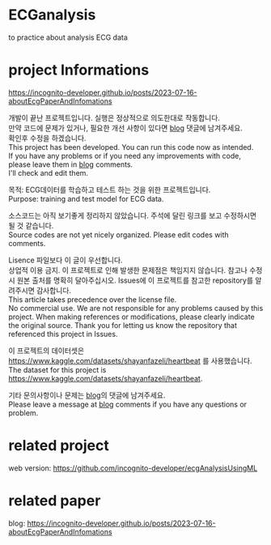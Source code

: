 # ECGanalysis
to practice about analysis ECG data


# project Informations
https://incognito-developer.github.io/posts/2023-07-16-aboutEcgPaperAndInfomations



개발이 끝난 프로젝트입니다. 실행은 정상적으로 의도한대로 작동합니다.</br>만약 코드에 문제가 있거나, 필요한 개선 사항이 있다면 [blog](https://incognito-developer.github.io/posts/2023-07-16-aboutEcgPaperAndInfomations) 댓글에 남겨주세요.</br> 확인후 수정을 하겠습니다.</br>
This project has been developed. You can run this code now as intended.</br> If you have any problems or if you need any improvements with code, please leave them in [blog](https://incognito-developer.github.io/posts/2023-07-16-aboutEcgPaperAndInfomations) comments.</br> I'll check and edit them.  


목적: ECG데이터를 학습하고 테스트 하는 것을 위한 프로젝트입니다. </br>
Purpose: training and test model for ECG data.

소스코드는 아직 보기좋게 정리하지 않았습니다. 주석에 달린 링크를 보고 수정하시면 될 것 같습니다.</br>
Source codes are not yet nicely organized. Please edit codes with comments.

Lisence 파일보다 이 글이 우선합니다.</br> 상업적 이용 금지. 이 프로젝트로 인해 발생한 문제점은 책임지지 않습니다.
참고나 수정 시 원본 출처를 명확히 달아주십시오. 
Issues에 이 프로젝트를 참고한 repository를 알려주시면 감사합니다.</br>
This article takes precedence over the license file.</br> No commercial use. We are not responsible for any problems caused by this project.
When making references or modifications, please clearly indicate the original source.
Thank you for letting us know the repository that referenced this project in Issues.

이 프로젝트의 데이터셋은 https://www.kaggle.com/datasets/shayanfazeli/heartbeat 를 사용했습니다.</br>
The dataset for this project is https://www.kaggle.com/datasets/shayanfazeli/heartbeat.

기타 문의사항이나 문제는 [blog](https://incognito-developer.github.io/posts/2023-07-16-aboutEcgPaperAndInfomations)의 댓글에 남겨주세요.</br>
Please leave a message at [blog](https://incognito-developer.github.io/posts/2023-07-16-aboutEcgPaperAndInfomations) comments if you have any questions or problem.


# related project
web version:
https://github.com/incognito-developer/ecgAnalysisUsingML


# related paper
blog:
https://incognito-developer.github.io/posts/2023-07-16-aboutEcgPaperAndInfomations
